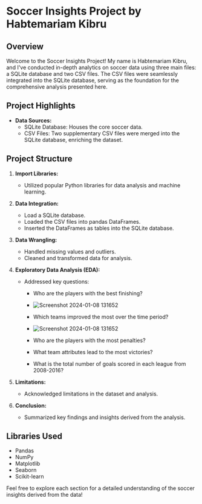 # Soccer Insights Project by Habtemariam Kibru

## Overview
Welcome to the Soccer Insights Project! My name is Habtemariam Kibru, and I've conducted in-depth analytics on soccer data using three main files: a SQLite database and two CSV files. The CSV files were seamlessly integrated into the SQLite database, serving as the foundation for the comprehensive analysis presented here.

## Project Highlights
- **Data Sources:**
  - SQLite Database: Houses the core soccer data.
  - CSV Files: Two supplementary CSV files were merged into the SQLite database, enriching the dataset.

## Project Structure
1. **Import Libraries:**
   - Utilized popular Python libraries for data analysis and machine learning.

2. **Data Integration:**
   - Load a SQLite database.
   - Loaded the CSV files into pandas DataFrames.
   - Inserted the DataFrames as tables into the SQLite database.

3. **Data Wrangling:**
   - Handled missing values and outliers.
   - Cleaned and transformed data for analysis.

4. **Exploratory Data Analysis (EDA):**
   - Addressed key questions:
     - Who are the players with the best finishing?
     - ![Screenshot 2024-01-08 131652](https://github.com/habte032/Soccer-Insights-Repo/assets/101426508/aea08197-885c-4d0a-9c6b-95b74b4cca31)

     - Which teams improved the most over the time period?
     -  ![Screenshot 2024-01-08 131652](https://github.com/habte032/Soccer-Insights-Repo/assets/101426508/aea08197-885c-4d0a-9c6b-95b74b4cca31)

     - Who are the players with the most penalties?
     - What team attributes lead to the most victories?
     - What is the total number of goals scored in each league from 2008-2016?

5. **Limitations:**
   - Acknowledged limitations in the dataset and analysis.

6. **Conclusion:**
   - Summarized key findings and insights derived from the analysis.

## Libraries Used
- Pandas
- NumPy
- Matplotlib
- Seaborn
- Scikit-learn

Feel free to explore each section for a detailed understanding of the soccer insights derived from the data!
